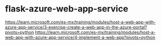 # flask-azure-web-app-service

https://learn.microsoft.com/es-mx/training/modules/host-a-web-app-with-azure-app-service/3-exercise-create-a-web-app-in-the-azure-portal?pivots=python
https://learn.microsoft.com/es-mx/training/modules/host-a-web-app-with-azure-app-service/4-implement-a-web-app?pivots=python
